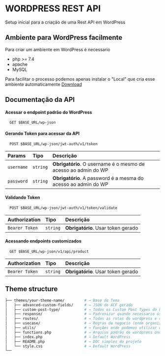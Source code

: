 
# WORDPRESS REST API

Setup inicial para a criação de uma Rest API em WordPress
## Ambiente para WordPress facilmente

Para criar um ambiente em WordPress é necessario
- php >= 7.4
- apache
- MySQL

Para facilitar o processo podemos apenas instalar o "Local" que cria esse ambiente automaticamente
[Download](https://localwp.com/)


## Documentação da API

#### Acessar o endpoint padrão do WordPress

```http
  GET $BASE_URL/wp-json
```

#### Gerando Token para acessar da API

```http
  POST $BASE_URL/wp-json/jwt-auth/v1/token
```

| Params      | Tipo       | Descrição                                   |
| :---------- | :--------- | :------------------------------------------ |
| `username`      | `string` | **Obrigatório**. O username é o mesmo de acesso ao admin do WP |
| `password`      | `string` | **Obrigatório**. A password é a mesma do acesso ao admin do WP |

#### Validando Token

```http
  POST $BASE_URL/wp-json/jwt-auth/v1/token/validate
```

| Authorization   | Tipo       | Descrição                                   |
| :----------     | :--------- | :------------------------------------------ |
| `Bearer Token`      | `string`   | **Obrigatório**. Usar token gerado |


#### Acessando endpoints customizados

```http
  GET $BASE_URL/wp-json/v1/api/product
```

| Authorization   | Tipo       | Descrição                                   |
| :----------     | :--------- | :------------------------------------------ |
| `Bearer Token`      | `string`   | **Obrigatório**. Usar token gerado |

## Theme structure

```sh
├── themes/your-theme-name/         # → Base do Tema
│   ├── advanced-custom-fields/     # → JSON do ACF gerado
│   ├── custom-post-type/           # → Todos os Custom Post Types do Projeto
│   ├── response/                   # → Padronizar quando necessario os retornos da API
│   ├── routes/                     # → Todas as rotas do wordpress e registros delas
│   ├── usecase/                    # → Regras de negocio (onde organizamos o retorno do endpoint)
│   ├── utils/                      # → Funções onde podemos utilizar durante o código
│   ├── functions.php               # → Arquivo padrão do wordpress onde importamos todos os outros arquivos
│   ├── index.php                   # → Default WordPress
│   ├── README.php                  # → DOC simples do projeto 
│   └── style.css                   # → Default WordPress
└──
```